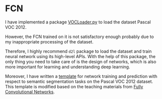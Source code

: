# FCN
I have implemented a package [VOCLoader.py](./VOCLoader.py) to load the dataset Pascal VOC 2012.

However, the FCN trained on it is not satisfactory enough probably due to my inappropriate processing of the dataset.

Therefore, I highly recommend `d2l` package to load the dataset and train neural network using its high-level APIs. With the help of this package, the only thing you need to take care of is the design of networks, which is also more important for learning and understanding deep learning.

Moreover, I have written a [template](./VOC_train_template.ipynb) for network training and prediction with respect to semantic segmentation tasks on the Pascal VOC 2012 dataset. This template is modified based on the teaching materials from [Fully Convolutional Networks](https://d2l.ai/chapter_computer-vision/fcn.html).